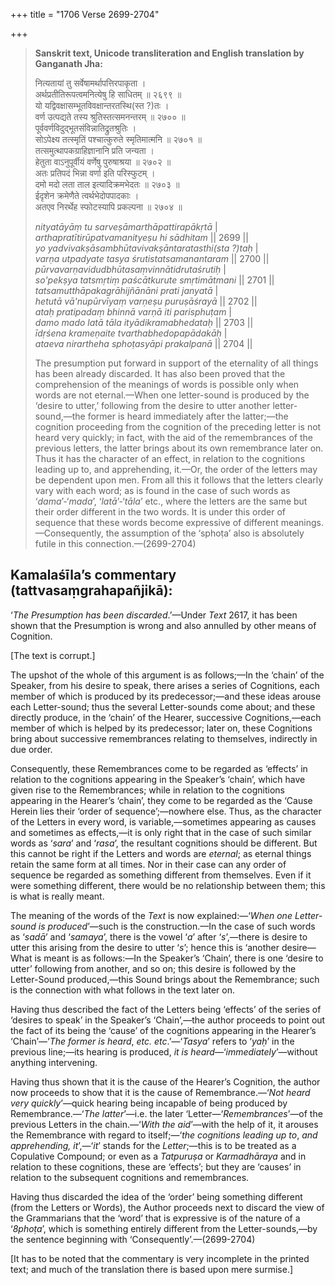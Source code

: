 +++
title = "1706 Verse 2699-2704"

+++
> **Sanskrit text, Unicode transliteration and English translation by Ganganath Jha:** 
>
> नित्यतायां तु सर्वेषामर्थापत्तिरपाकृता ।  
> अर्थप्रतीतिरूपत्वमनित्येषु हि साधितम् ॥ २६९९ ॥  
> यो यद्विवक्षासम्भूतविवक्षान्तरतस्थि(स्त ?)तः ।  
> वर्ण उत्पद्यते तस्य श्रुतिस्तत्समनन्तरम् ॥ २७०० ॥  
> पूर्ववर्णविदुद्भूतसंविन्नातिद्रुतश्रुतिः ।  
> सोऽपेक्ष्य तत्स्मृतिं पश्चात्कुरुते स्मृतिमात्मनि ॥ २७०१ ॥  
> तत्समुत्थापकग्राहिज्ञानानि प्रति जन्यता ।  
> हेतुता वाऽनुपूर्वीयं वर्णेषु पुरुषाश्रया ॥ २७०२ ॥  
> अतः प्रतिपदं भिन्ना वर्णा इति परिस्फुटम् ।  
> दमो मदो लता ताल इत्यादिक्रमभेदतः ॥ २७०३ ॥  
> ईदृशेन क्रमेणैते त्वर्थभेदोपपादकाः ।  
> अतएव निरर्थेह स्फोटस्यापि प्रकल्पना ॥ २७०४ ॥ 
>
> *nityatāyāṃ tu sarveṣāmarthāpattirapākṛtā* \|  
> *arthapratītirūpatvamanityeṣu hi sādhitam* \|\| 2699 \|\|  
> *yo yadvivakṣāsambhūtavivakṣāntaratasthi(sta ?)taḥ* \|  
> *varṇa utpadyate tasya śrutistatsamanantaram* \|\| 2700 \|\|  
> *pūrvavarṇavidudbhūtasaṃvinnātidrutaśrutiḥ* \|  
> *so'pekṣya tatsmṛtiṃ paścātkurute smṛtimātmani* \|\| 2701 \|\|  
> *tatsamutthāpakagrāhijñānāni prati janyatā* \|  
> *hetutā vā'nupūrvīyaṃ varṇeṣu puruṣāśrayā* \|\| 2702 \|\|  
> *ataḥ pratipadaṃ bhinnā varṇā iti parisphuṭam* \|  
> *damo mado latā tāla ityādikramabhedataḥ* \|\| 2703 \|\|  
> *īdṛśena krameṇaite tvarthabhedopapādakāḥ* \|  
> *ataeva nirartheha sphoṭasyāpi prakalpanā* \|\| 2704 \|\| 
>
> The presumption put forward in support of the eternality of all things has been already discarded. It has also been proved that the comprehension of the meanings of words is possible only when words are not eternal.—When one letter-sound is produced by the ‘desire to utter,’ following from the desire to utter another letter-sound,—the former is heard immediately after the latter;—the cognition proceeding from the cognition of the preceding letter is not heard very quickly; in fact, with the aid of the remembrances of the previous letters, the latter brings about its own remembrance later on. Thus it has the character of an effect, in relation to the cognitions leading up to, and apprehending, it.—Or, the order of the letters may be dependent upon men. From all this it follows that the letters clearly vary with each word; as is found in the case of such words as ‘*dama*’-‘*mada*’, ‘*latā*’-‘*tāla*’ etc., where the letters are the same but their order different in the two words. It is under this order of sequence that these words become expressive of different meanings.—Consequently, the assumption of the ‘sphoṭa’ also is absolutely futile in this connection.—(2699-2704)



## Kamalaśīla’s commentary (tattvasaṃgrahapañjikā):

‘*The Presumption has been* *discarded*.’—Under *Text* 2617, it has been shown that the Presumption is wrong and also annulled by other means of Cognition.

[The text is corrupt.]

The upshot of the whole of this argument is as follows;—In the ‘chain’ of the Speaker, from his desire to speak, there arises a series of Cognitions, each member of which is produced by its predecessor;—and these ideas arouse each Letter-sound; thus the several Letter-sounds come about; and these directly produce, in the ‘chain’ of the Hearer, successive Cognitions,—each member of which is helped by its predecessor; later on, these Cognitions bring about successive remembrances relating to themselves, indirectly in due order.

Consequently, these Remembrances come to be regarded as ‘effects’ in relation to the cognitions appearing in the Speaker’s ‘chain’, which have given rise to the Remembrances; while in relation to the cognitions appearing in the Hearer’s ‘chain’, they come to be regarded as the ‘Cause Herein lies their ‘order of sequence’;—nowhere else. Thus, as the character of the Letters in every word, is variable,—sometimes appearing as causes and sometimes as effects,—it is only right that in the case of such similar words as ‘*sara*’ and ‘*rasa*’, the resultant cognitions should be different. But this cannot be right if the Letters and words are *eternal*; as eternal things retain the same form at all times. Nor in their case can any order of sequence be regarded as something different from themselves. Even if it were something different, there would be no relationship between them; this is what is really meant.

The meaning of the words of the *Text* is now explained:—‘*When one Letter-sound is produced*’—such is the construction.—In the case of such words as ‘*sadā*’ and ‘*samaya*’, there is the vowel ‘*a*’ after ‘*s*’,—there is desire to utter this arising from the desire to utter ‘*s*’; hence this is ‘another desire—What is meant is as follows:—In the Speaker’s ‘Chain’, there is one ‘desire to utter’ following from another, and so on; this desire is followed by the Letter-Sound produced,—this Sound brings about the Remembrance; such is the connection with what follows in the text later on.

Having thus described the fact of the Letters being ‘effects’ of the series of ‘desires to speak’ in the Speaker’s ‘Chain’,—the author proceeds to point out the fact of its being the ‘cause’ of the cognitions appearing in the Hearer’s ‘Chain’—‘*The former is heard*, *etc. etc*.’—‘*Tasya*’ refers to ‘*yaḥ*’ in the previous line;—its hearing is produced, *it is heard*—‘*immediately*’—without anything intervening.

Having thus shown that it is the cause of the Hearer’s Cognition, the author now proceeds to show that it is the cause of Remembrance.—‘*Not heard very quickly*’—quick hearing being incapable of being produced by Remembrance.—‘*The latter*’—i.e. the later ‘Letter—‘*Remembrances*’—of the previous Letters in the chain.—‘*With the aid*’—with the help of it, it arouses the Remembrance with regard to itself;—‘*the cognitions leading up to*, *and apprehending, it*’,—‘*it*’ stands for the *Letter*;—this is to be treated as a Copulative Compound; or even as a *Tatpuruṣa* or *Karmadhāraya* and in relation to these cognitions, these are ‘effects’; but they are ‘causes’ in relation to the subsequent cognitions and remembrances.

Having thus discarded the idea of the ‘order’ being something different (from the Letters or Words), the Author proceeds next to discard the view of the Grammarians that the ‘word’ that is expressive is of the nature of a ‘*8phoṭa*’, which is something entirely different from the Letter-sounds,—by the sentence beginning with ‘Consequently’.—(2699-2704)

[It has to be noted that the commentary is very incomplete in the printed text; and much of the translation there is based upon mere surmise.]


